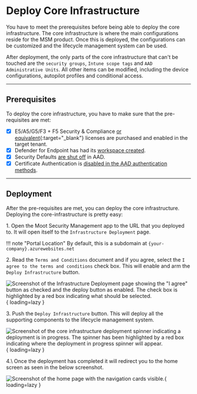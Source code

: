 # Deploy Core Infrastructure

You have to meet the prerequisites before being able to deploy the core infrastructure.
The core infrastructure is where the main configurations reside for the MSM product.
Once this is deployed, the configurations can be customized and the lifecycle management system can be used.

After deployment, the only parts of the core infrastructure that can't be touched are the `security groups`, `Intune scope tags` and `AAD Administrative Units`. All other items can be modified, including the device configurations, autopilot profiles and conditional access.

---

## Prerequisites

To deploy the core infrastructure, you have to make sure that the pre-requisites are met:

- [X] E5/A5/G5/F3 + F5 Security & Compliance [or equivalent](https://go.microsoft.com/fwlink/?linkid=2139145){:target="_blank"} licenses are purchased and enabled in the target tenant.
- [X] Defender for Endpoint has had its [workspace created](../MDE-Enable).
- [X] Security Defaults [are shut off](https://learn.microsoft.com/en-us/azure/active-directory/fundamentals/concept-fundamentals-security-defaults#disabling-security-defaults) in AAD.
- [X] Certificate Authentication is [disabled in the AAD authentication methods](https://learn.microsoft.com/en-us/azure/active-directory/authentication/how-to-certificate-based-authentication#step-2-enable-cba-on-the-tenant).

---

## Deployment

After the pre-requisites are met, you can deploy the core infrastructure.
Deploying the core-infrastructure is pretty easy:

1\. Open the Moot Security Management app to the URL that you deployed to. It will open itself to the `Infrastructure Deployment` page.

!!! note "Portal Location"
    By default, this is a subdomain at `{your-company}.azurewebsites.net`

2\. Read the `Terms and Conditions` document and if you agree, select the `I agree to the terms and conditions` check box. This will enable and arm the `Deploy Infrastructure` button.

![Screenshot of the Infrastructure Deployment page showing the "I agree" button as checked and the deploy button as enabled. The check box is highlighted by a red box indicating what should be selected.](/assets/Images/Screenshots/Core-Infrastructure-Deployment.png){ loading=lazy }

3\. Push the `Deploy Infrastructure` button. This will deploy all the supporting components to the lifecycle management system.

![Screenshot of the core infrastructure deployment spinner indicating a deployment is in progress. The spinner has been highlighted by a red box indicating where the deployment in progress spinner will appear.](/assets/Images/Screenshots/Spinner.png){ loading=lazy }

4.\ Once the deployment has completed it will redirect you to the home screen as seen in the below screenshot.

![Screenshot of the home page with the navigation cards visible.](/assets/Images/Screenshots/Home-Screen.png){ loading=lazy }
